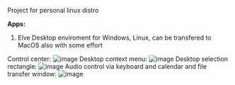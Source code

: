 Project for personal linux distro


**Apps:** <br>
1. Elve Desktop enviroment for Windows, Linux, can be transfered to MacOS also with some effort
   
  Control center:
  ![image](https://github.com/user-attachments/assets/09bc74ed-b4af-4cf3-abcd-929e6b852991)
  Desktop context menu:
  ![image](https://github.com/user-attachments/assets/3bc31cf6-aebb-4436-823f-96613807c1bf)
  Desktop selection rectangle:
  ![image](https://github.com/user-attachments/assets/8f30f32a-460a-41b7-9875-ef83c41192f9)
  Audio control via keyboard and calendar and file transfer window:
  ![image](https://github.com/user-attachments/assets/3a60c4f1-282f-4d3b-acb7-fe86fdf5a91f)

